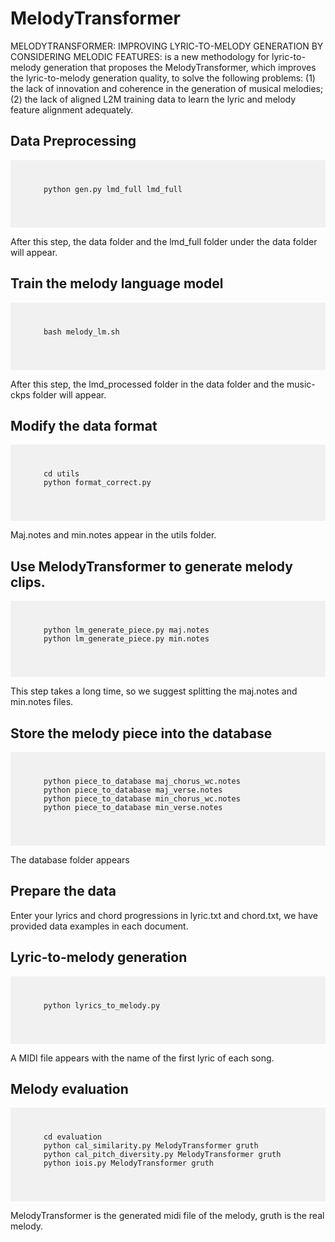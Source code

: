 # MelodyTransformer
MELODYTRANSFORMER: IMPROVING LYRIC-TO-MELODY GENERATION BY CONSIDERING MELODIC FEATURES: is a new methodology for lyric-to-melody generation that proposes the MelodyTransformer, which improves the lyric-to-melody generation quality, to solve the following problems: (1) the lack of innovation and coherence in the generation of musical melodies; (2) the lack of aligned L2M training data to learn the lyric and melody feature alignment adequately.

## Data Preprocessing
<div style="background-color: #f1f1f1; padding: 10px; font-size: 1em;">
  <pre>
    <code>
      python gen.py lmd_full lmd_full
    </code>
  </pre>
</div>

After this step, the data folder and the lmd_full folder under the data folder will appear.

## Train the melody language model
<div style="background-color: #f1f1f1; padding: 10px; font-size: 1em;">
  <pre>
    <code>
      bash melody_lm.sh
    </code>
  </pre>
</div>

After this step, the lmd_processed folder in the data folder and the music-ckps folder will appear.

## Modify the data format
<div style="background-color: #f1f1f1; padding: 10px; font-size: 1em;">
  <pre>
    <code>
      cd utils
      python format_correct.py 
    </code>
  </pre>
</div>

Maj.notes and min.notes appear in the utils folder.

## Use MelodyTransformer to generate melody clips.
<div style="background-color: #f1f1f1; padding: 10px; font-size: 1em;">
  <pre>
    <code>
      python lm_generate_piece.py maj.notes
      python lm_generate_piece.py min.notes
    </code>
  </pre>
</div>

This step takes a long time, so we suggest splitting the maj.notes and min.notes files.

## Store the melody piece into the database
<div style="background-color: #f1f1f1; padding: 10px; font-size: 1em;">
  <pre>
    <code>
      python piece_to_database maj_chorus_wc.notes
      python piece_to_database maj_verse.notes
      python piece_to_database min_chorus_wc.notes
      python piece_to_database min_verse.notes
    </code>
  </pre>
</div>

The database folder appears

## Prepare the data
Enter your lyrics and chord progressions in lyric.txt and chord.txt, we have provided data examples in each document.

## Lyric-to-melody generation
<div style="background-color: #f1f1f1; padding: 10px; font-size: 1em;">
  <pre>
    <code>
      python lyrics_to_melody.py
    </code>
  </pre>
</div>

A MIDI file appears with the name of the first lyric of each song.

## Melody evaluation
<div style="background-color: #f1f1f1; padding: 10px; font-size: 1em;">
  <pre>
    <code>
      cd evaluation
      python cal_similarity.py MelodyTransformer gruth 
      python cal_pitch_diversity.py MelodyTransformer gruth
      python iois.py MelodyTransformer gruth
    </code>
  </pre>
</div>


MelodyTransformer is the generated midi file of the melody, gruth is the real melody.

